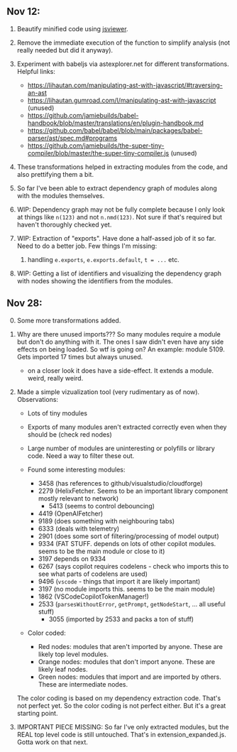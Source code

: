 ## Nov 12:

1. Beautify minified code using [jsviewer](https://codebeautify.org/jsviewer).

2. Remove the immediate execution of the function to simplify analysis (not really needed but did it anyway).

3. Experiment with babeljs via astexplorer.net for different transformations.
   Helpful links:
    - https://lihautan.com/manipulating-ast-with-javascript/#traversing-an-ast
    - https://lihautan.gumroad.com/l/manipulating-ast-with-javascript (unused)
    - https://github.com/jamiebuilds/babel-handbook/blob/master/translations/en/plugin-handbook.md
    - https://github.com/babel/babel/blob/main/packages/babel-parser/ast/spec.md#programs
    - https://github.com/jamiebuilds/the-super-tiny-compiler/blob/master/the-super-tiny-compiler.js (unused)

4. These transformations helped in extracting modules from the code, and also prettifying them a bit.

5. So far I've been able to extract dependency graph of modules along with the modules themselves.

6. WIP: Dependency graph may not be fully complete because I only look at things like `n(123)` and not `n.nmd(123)`. Not sure if that's required but haven't thoroughly checked yet.

7. WIP: Extraction of "exports". Have done a half-assed job of it so far. Need to do a better job. Few things I'm missing:
   1. handling `e.exports`, `e.exports.default`, `t = ...` etc.

8. WIP: Getting a list of identifiers and visualizing the dependency graph with nodes showing the identifiers from the modules.

## Nov 28:

0. Some more transformations added.

1. Why are there unused imports??? So many modules require a module but don't do anything with it. The ones I saw didn't even have any side effects on being loaded. So wtf is going on? An example: module 5109. Gets imported 17 times but always unused.
   - on a closer look it does have a side-effect. It extends a module. weird, really weird.

2. Made a simple vizualization tool (very rudimentary as of now). Observations:
   - Lots of tiny modules
   - Exports of many modules aren't extracted correctly even when they should be (check red nodes)
   - Large number of modules are uninteresting or polyfills or library code. Need a way to filter these out.
   - Found some interesting modules:
     - 3458 (has references to github/visualstudio/cloudforge)
     - 2279 (HelixFetcher. Seems to be an important library component mostly relevant to network)
       - 5413 (seems to control debouncing)
     - 4419 (OpenAIFetcher)
     - 9189 (does something with neighbouring tabs)
     - 6333 (deals with telemetry)
     - 2901 (does some sort of filtering/processing of model output)
     - 9334 (FAT STUFF. depends on lots of other copilot modules. seems to be the main module or close to it)
     - 3197 depends on 9334
     - 6267 (says copilot requires codelens - check who imports this to see what parts of codelens are used)
     - 9496 (`vscode` - things that import it are likely important)
     - 3197 (no module imports this. seems to be the main module)
     - 1862 (VSCodeCopilotTokenManager!)
     - 2533 (`parsesWithoutError`, `getPrompt`, `getNodeStart`, ... all useful stuff)
       - 3055 (imported by 2533 and packs a ton of stuff)

   - Color coded:
     - Red nodes: modules that aren't imported by anyone. These are likely top level modules.
     - Orange nodes: modules that don't import anyone. These are likely leaf nodes.
     - Green nodes: modules that import and are imported by others. These are intermediate nodes.

   The color coding is based on my dependency extraction code. That's not perfect yet. So the color coding is not perfect either. But it's a great starting point.

3. IMPORTANT PIECE MISSING: So far I've only extracted modules, but the REAL top level code is still untouched. That's in extension_expanded.js. Gotta work on that next.